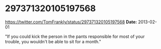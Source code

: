 # 297371320105197568
https://twitter.com/TomFrankly/status/297371320105197568
**Date:** 2013-02-01

"If you could kick the person in the pants responsible for most of your trouble, you wouldn't be able to sit for a month."
